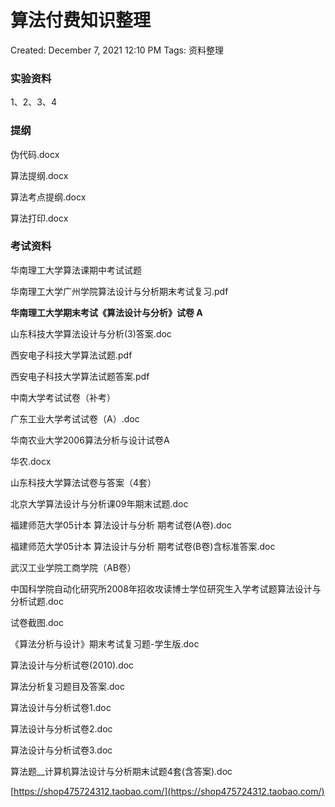 # 算法付费知识整理

Created: December 7, 2021 12:10 PM
Tags: 资料整理

### 实验资料

1、2、3、4

### 提纲

伪代码.docx

算法提纲.docx

算法考点提纲.docx

算法打印.docx

### 考试资料

华南理工大学算法课期中考试试题

华南理工大学广州学院算法设计与分析期末考试复习.pdf

**华南理工大学期末考试《算法设计与分析》试卷 A**

山东科技大学算法设计与分析(3)答案.doc

西安电子科技大学算法试题.pdf

西安电子科技大学算法试题答案.pdf

中南大学考试试卷（补考）

广东工业大学考试试卷（A）.doc

华南农业大学2006算法分析与设计试卷A

华农.docx

山东科技大学算法试卷与答案（4套）

北京大学算法设计与分析课09年期末试题.doc

福建师范大学05计本 算法设计与分析 期考试卷(A卷).doc

福建师范大学05计本 算法设计与分析 期考试卷(B卷)含标准答案.doc

武汉工业学院工商学院（AB卷）

中国科学院自动化研究所2008年招收攻读博士学位研究生入学考试题算法设计与分析试题.doc

试卷截图.doc

《算法分析与设计》期末考试复习题-学生版.doc

算法设计与分析试卷(2010).doc

算法分析复习题目及答案.doc

算法设计与分析试卷1.doc

算法设计与分析试卷2.doc

算法设计与分析试卷3.doc

算法题__计算机算法设计与分析期末试题4套(含答案).doc

[https://shop475724312.taobao.com/](https://shop475724312.taobao.com/)
